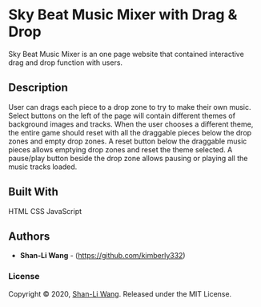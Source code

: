 # Sky Beat Music Mixer with Drag & Drop

Sky Beat Music Mixer is an one page website that contained interactive drag and drop function with users.

## Description

User can drags each piece to a drop zone to try to make their own music. Select buttons on the left of the page will contain different themes of background images and tracks. When the user chooses a different theme, the entire game should reset with all the draggable pieces below the drop zones and empty drop zones. A reset button below the draggable music pieces allows emptying drop zones and reset the theme selected. A pause/play button beside the drop zone allows pausing or playing all the music tracks loaded.

## Built With

HTML CSS JavaScript

## Authors

* **Shan-Li Wang** - (https://github.com/kimberly332)

### License

Copyright © 2020, [Shan-Li Wang](https://github.com/kimberly332).
Released under the MIT License.
